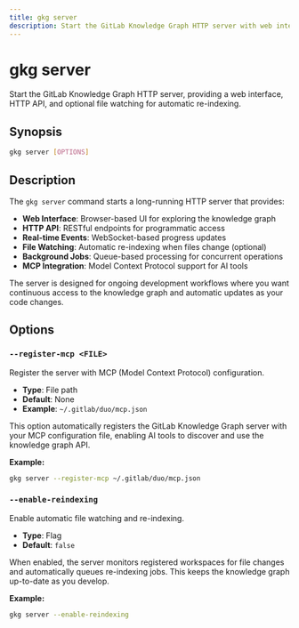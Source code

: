 ```yaml
---
title: gkg server
description: Start the GitLab Knowledge Graph HTTP server with web interface and API
---
```


# gkg server

Start the GitLab Knowledge Graph HTTP server, providing a web interface, HTTP API, and optional file watching for automatic re-indexing.

## Synopsis

```bash
gkg server [OPTIONS]
```

## Description

The `gkg server` command starts a long-running HTTP server that provides:

- **Web Interface**: Browser-based UI for exploring the knowledge graph
- **HTTP API**: RESTful endpoints for programmatic access
- **Real-time Events**: WebSocket-based progress updates
- **File Watching**: Automatic re-indexing when files change (optional)
- **Background Jobs**: Queue-based processing for concurrent operations
- **MCP Integration**: Model Context Protocol support for AI tools

The server is designed for ongoing development workflows where you want continuous access to the knowledge graph and automatic updates as your code changes.

## Options

### `--register-mcp <FILE>`

Register the server with MCP (Model Context Protocol) configuration.

- **Type**: File path
- **Default**: None
- **Example**: `~/.gitlab/duo/mcp.json`

This option automatically registers the GitLab Knowledge Graph server with your MCP configuration file, enabling AI tools to discover and use the knowledge graph API.

**Example:**

```bash
gkg server --register-mcp ~/.gitlab/duo/mcp.json
```

### `--enable-reindexing`

Enable automatic file watching and re-indexing.

- **Type**: Flag
- **Default**: `false`

When enabled, the server monitors registered workspaces for file changes and automatically queues re-indexing jobs. This keeps the knowledge graph up-to-date as you develop.

**Example:**

```bash
gkg server --enable-reindexing
```
